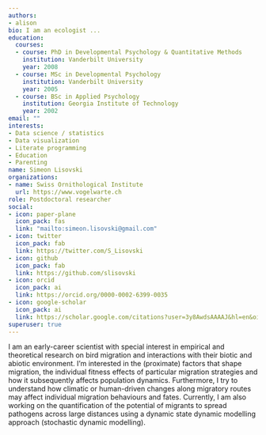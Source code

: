 ```yaml
---
authors:
- alison
bio: I am an ecologist ...
education:
  courses:
  - course: PhD in Developmental Psychology & Quantitative Methods
    institution: Vanderbilt University
    year: 2008
  - course: MSc in Developmental Psychology
    institution: Vanderbilt University
    year: 2005
  - course: BSc in Applied Psychology
    institution: Georgia Institute of Technology
    year: 2002
email: ""
interests:
- Data science / statistics
- Data visualization
- Literate programming
- Education
- Parenting
name: Simeon Lisovski
organizations:
- name: Swiss Ornithological Institute
  url: https://www.vogelwarte.ch
role: Postdoctoral researcher
social:
- icon: paper-plane
  icon_pack: fas
  link: "mailto:simeon.lisovski@gmail.com"
- icon: twitter
  icon_pack: fab
  link: https://twitter.com/S_Lisovski
- icon: github
  icon_pack: fab
  link: https://github.com/slisovski
- icon: orcid
  icon_pack: ai
  link: https://orcid.org/0000-0002-6399-0035
- icon: google-scholar
  icon_pack: ai
  link: https://scholar.google.com/citations?user=3y8AwdsAAAAJ&hl=en&oi=ao
superuser: true
---
```


I am an early-career scientist with special interest in empirical and theoretical research on bird migration and interactions with their biotic and abiotic environment. I’m interested in the (proximate) factors that shape migration, the individual fitness effects of particular migration strategies and how it subsequently affects population dynamics. Furthermore, I try to understand how climatic or human-driven changes along migratory routes may affect individual migration behaviours and fates. Currently, I am also working on the quantification of the potential of migrants to spread pathogens across large distances using a dynamic state dynamic modelling approach (stochastic dynamic modelling).
